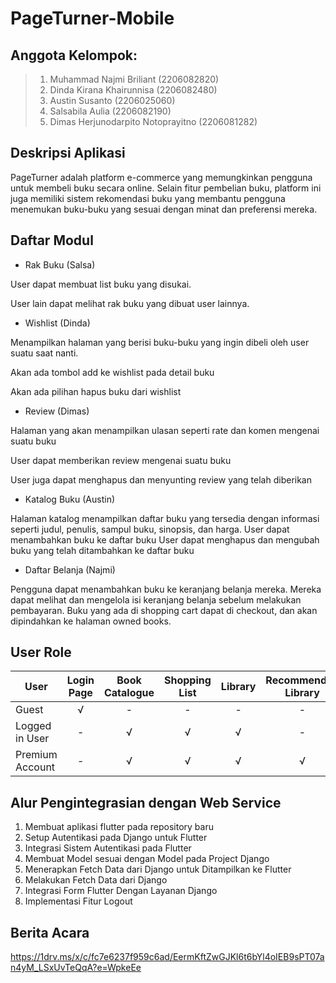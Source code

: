 # PageTurner-Mobile

## Anggota Kelompok:

> 1. Muhammad Najmi Briliant (2206082820)
> 2. Dinda Kirana Khairunnisa (2206082480)
> 3. Austin Susanto (2206025060)
> 4. Salsabila Aulia (2206082190)
> 5. Dimas Herjunodarpito Notoprayitno (2206081282)

## Deskripsi Aplikasi

PageTurner adalah platform e-commerce yang memungkinkan pengguna untuk membeli buku secara online. Selain fitur pembelian buku, platform ini juga memiliki sistem rekomendasi buku yang membantu pengguna menemukan buku-buku yang sesuai dengan minat dan preferensi mereka.

## Daftar Modul

- Rak Buku (Salsa)

User dapat membuat list buku yang disukai.

User lain dapat melihat rak buku yang dibuat user lainnya.

- Wishlist (Dinda)

Menampilkan halaman yang berisi buku-buku yang ingin dibeli oleh user suatu saat nanti.

Akan ada tombol add ke wishlist pada detail buku

Akan ada pilihan hapus buku dari wishlist

- Review (Dimas)

Halaman yang akan menampilkan ulasan seperti rate dan komen mengenai suatu buku

User dapat memberikan review mengenai suatu buku

User juga dapat menghapus dan menyunting review yang telah diberikan

- Katalog Buku (Austin)

Halaman katalog menampilkan daftar buku yang tersedia dengan informasi seperti judul, penulis, sampul buku, sinopsis, dan harga.
User dapat menambahkan buku ke daftar buku
User dapat menghapus dan mengubah buku yang telah ditambahkan ke daftar buku

- Daftar Belanja (Najmi)

Pengguna dapat menambahkan buku ke keranjang belanja mereka. Mereka dapat melihat dan mengelola isi keranjang belanja sebelum melakukan pembayaran. Buku yang ada di shopping cart dapat di checkout, dan akan dipindahkan ke halaman owned books.
  
## User Role
| User            | Login Page | Book Catalogue | Shopping List | Library | Recommended Library | Review | Wishlist | 
| --------------- | :-------: | :------------: | :-----------: | :-----: | :------------------: | :----: | :------: |
| Guest           |     √     |       -        |       -       |    -    |          -           |   -    |    -    | 
| Logged in User  |     -     |       √        |       √       |    √    |          -           |   √    |    -     | 
| Premium Account |     -     |       √        |       √       |    √    |          √           |   √    |    √     |
  
## Alur Pengintegrasian dengan Web Service
1. Membuat aplikasi flutter pada repository baru
2. Setup Autentikasi pada Django untuk Flutter
3. Integrasi Sistem Autentikasi pada Flutter
4. Membuat Model sesuai dengan Model pada Project Django
5. Menerapkan Fetch Data dari Django untuk Ditampilkan ke Flutter
6. Melakukan Fetch Data dari Django
7. Integrasi Form Flutter Dengan Layanan Django
8. Implementasi Fitur Logout 

## Berita Acara
https://1drv.ms/x/c/fc7e6237f959c6ad/EermKftZwGJKl6t6bYl4oIEB9sPT07an4yM_LSxUvTeQqA?e=WpkeEe
